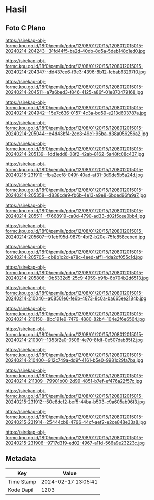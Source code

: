 # Hasil

## Foto C Plano

https://sirekap-obj-formc.kpu.go.id/18f0/pemilu/pdpr/12/08/01/20/15/1208012015015-20240214-204243--31fd44f5-ba2d-40db-8d5a-5deb148c1ed0.jpg

https://sirekap-obj-formc.kpu.go.id/18f0/pemilu/pdpr/12/08/01/20/15/1208012015015-20240214-204347--dd437ce6-f9e3-4396-8b12-fcbab63297f0.jpg

https://sirekap-obj-formc.kpu.go.id/18f0/pemilu/pdpr/12/08/01/20/15/1208012015015-20240214-204511--a7a6bed3-f846-4125-a86f-01e870479168.jpg

https://sirekap-obj-formc.kpu.go.id/18f0/pemilu/pdpr/12/08/01/20/15/1208012015015-20240214-204942--15e7c636-0157-4c3a-bd59-e213d603787a.jpg

https://sirekap-obj-formc.kpu.go.id/18f0/pemilu/pdpr/12/08/01/20/15/1208012015015-20240214-205044--e4d43bf4-2cc3-49e1-95ba-d38a056256a2.jpg

https://sirekap-obj-formc.kpu.go.id/18f0/pemilu/pdpr/12/08/01/20/15/1208012015015-20240214-205139--1dd1edd8-08f2-42ab-8162-5a48fc08c437.jpg

https://sirekap-obj-formc.kpu.go.id/18f0/pemilu/pdpr/12/08/01/20/15/1208012015015-20240215-231910--fba2ecf8-049f-40ad-af31-3d9de5b5a24d.jpg

https://sirekap-obj-formc.kpu.go.id/18f0/pemilu/pdpr/12/08/01/20/15/1208012015015-20240214-205358--d838cde9-fb6b-4e13-a9e8-6bded96fa9a7.jpg

https://sirekap-obj-formc.kpu.go.id/18f0/pemilu/pdpr/12/08/01/20/15/1208012015015-20240214-205511--f7668919-ca0d-4790-ad33-d02f5cee0bb4.jpg

https://sirekap-obj-formc.kpu.go.id/18f0/pemilu/pdpr/12/08/01/20/15/1208012015015-20240214-205607--91ebf95d-9879-4bf2-b20e-75fc858cebed.jpg

https://sirekap-obj-formc.kpu.go.id/18f0/pemilu/pdpr/12/08/01/20/15/1208012015015-20240214-205705--cb8b1c2d-e78c-4eed-aff1-4da2df055c1d.jpg

https://sirekap-obj-formc.kpu.go.id/18f0/pemilu/pdpr/12/08/01/20/15/1208012015015-20240214-205806--0b5332d5-25c9-4959-b9fb-6b704b2d6513.jpg

https://sirekap-obj-formc.kpu.go.id/18f0/pemilu/pdpr/12/08/01/20/15/1208012015015-20240214-210046--a08501e6-fe6b-4873-8c0a-ba665ee2184b.jpg

https://sirekap-obj-formc.kpu.go.id/18f0/pemilu/pdpr/12/08/01/20/15/1208012015015-20240214-210150--8bc191e9-7479-4880-82b4-104e2f6e6564.jpg

https://sirekap-obj-formc.kpu.go.id/18f0/pemilu/pdpr/12/08/01/20/15/1208012015015-20240214-210301--1353f2a0-0506-4e70-8fdf-0e507dab85f2.jpg

https://sirekap-obj-formc.kpu.go.id/18f0/pemilu/pdpr/12/08/01/20/15/1208012015015-20240214-210400--912c749a-dd9f-4161-b5e0-9981c29fa7ba.jpg

https://sirekap-obj-formc.kpu.go.id/18f0/pemilu/pdpr/12/08/01/20/15/1208012015015-20240214-211309--79901b00-2d99-4851-b7ef-ef476a22f57c.jpg

https://sirekap-obj-formc.kpu.go.id/18f0/pemilu/pdpr/12/08/01/20/15/1208012015015-20240215-231912--50e8dcf2-bef5-44ba-b503-c9a605ab96f3.jpg

https://sirekap-obj-formc.kpu.go.id/18f0/pemilu/pdpr/12/08/01/20/15/1208012015015-20240215-231914--25444cb8-4796-44cf-aef2-e2ce848e33a8.jpg

https://sirekap-obj-formc.kpu.go.id/18f0/pemilu/pdpr/12/08/01/20/15/1208012015015-20240215-231906--9717d319-ed02-4967-a11d-566a9e23223c.jpg


## Metadata

| Key        | Value               |
| ---------- | ------------------- |
| Time Stamp | 2024-02-17 13:05:41 |
| Kode Dapil | 1203                |




